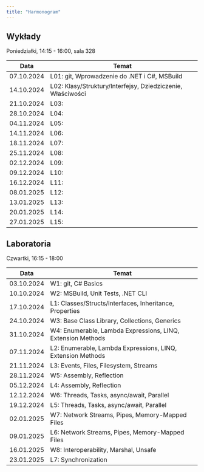 ```yaml
---
title: "Harmonogram"
---
```


## Wykłady

Poniedziałki, 14:15 - 16:00, sala 328

| Data       | Temat                                                            |
|------------|------------------------------------------------------------------|
| 07.10.2024 | L01: git, Wprowadzenie do .NET i C#, MSBuild                     |
| 14.10.2024 | L02: Klasy/Struktury/Interfejsy, Dziedziczenie, Właściwości      |
| 21.10.2024 | L03:                                                             |
| 28.10.2024 | L04:                                                             |
| 04.11.2024 | L05:                                                             |
| 14.11.2024 | L06:                                                             |
| 18.11.2024 | L07:                                                             |
| 25.11.2024 | L08:                                                             |
| 02.12.2024 | L09:                                                             |
| 09.12.2024 | L10:                                                             |
| 16.12.2024 | L11:                                                             |
| 08.01.2025 | L12:                                                             |
| 13.01.2025 | L13:                                                             |
| 20.01.2025 | L14:                                                             |
| 27.01.2025 | L15:                                                             |

## Laboratoria

Czwartki, 16:15 - 18:00

| Data       | Temat                                                            |
|------------|------------------------------------------------------------------|
| 03.10.2024 | W1: git, C# Basics                                               |
| 10.10.2024 | W2: MSBuild, Unit Tests, .NET CLI                                |
| 17.10.2024 | L1: Classes/Structs/Interfaces, Inheritance, Properties          |
| 24.10.2024 | W3: Base Class Library, Collections, Generics                    |
| 31.10.2024 | W4: Enumerable, Lambda Expressions, LINQ, Extension Methods      |
| 07.11.2024 | L2: Enumerable, Lambda Expressions, LINQ, Extension Methods      |
| 21.11.2024 | L3: Events, Files, Filesystem, Streams                           |
| 28.11.2024 | W5: Assembly, Reflection                                         |
| 05.12.2024 | L4: Assembly, Reflection                                         |
| 12.12.2024 | W6: Threads, Tasks, async/await, Parallel                        |
| 19.12.2024 | L5: Threads, Tasks, async/await, Parallel                        |
| 02.01.2025 | W7: Network Streams, Pipes, Memory-Mapped Files                  |
| 09.01.2025 | L6: Network Streams, Pipes, Memory-Mapped Files                  |
| 16.01.2025 | W8: Interoperability, Marshal, Unsafe                            |
| 23.01.2025 | L7: Synchronization                                              |
